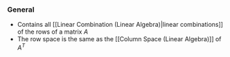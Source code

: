 ### General
- Contains all [[Linear Combination (Linear Algebra)|linear combinations]] of the rows of a matrix $A$
- The row space is the same as the [[Column Space (Linear Algebra)]] of $A^T$